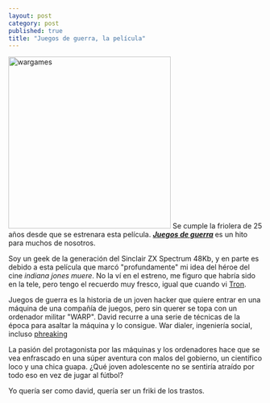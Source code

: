 ```yaml
---
layout: post
category: post
published: true
title: "Juegos de guerra, la película"
---
```


<img src="http://www.flims.cl/wp-content/uploads/2010/05/wargames.jpg" width="322" height="342" alt="wargames" />
Se cumple la friolera de 25 años desde que se estrenara esta película. <em><strong><a href="http://es.wikipedia.org/wiki/Juegos_de_guerra" title="juegos de guerra">Juegos de guerra</a> </strong></em> es un hito para muchos de nosotros.
<!--break-->

Soy un geek de la generación del Sinclair ZX Spectrum 48Kb,  y en parte es debido a esta película que marcó "profundamente" mi idea del héroe del cine <em>indiana jones muere</em>. No la ví en el estreno, me figuro que habría sido en la tele, pero tengo el recuerdo muy fresco, igual que cuando vi <a href="http://es.wikipedia.org/wiki/Tron" title="tron">Tron</a>. 

Juegos de guerra es la historia de un joven hacker que quiere entrar en una máquina de una compañía de juegos, pero sin querer se topa con un ordenador militar "WARP". David recurre a una serie de técnicas de la época para asaltar la máquina y lo consigue. War dialer, ingeniería social, incluso <a href="http://es.wikipedia.org/wiki/Phone_phreaking" title="phreaking">phreaking</a>

La pasión del protagonista por las máquinas y los ordenadores  hace que se  vea enfrascado en una súper aventura con malos del gobierno, un científico loco y una chica guapa. ¿Qué joven adolescente no se sentiría atraído por todo eso en vez de jugar al fútbol? 

Yo quería ser como david, quería ser un friki de los trastos.